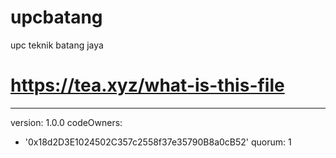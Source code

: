 # upcbatang
upc teknik batang jaya
# https://tea.xyz/what-is-this-file
---
version: 1.0.0
codeOwners:
  - '0x18d2D3E1024502C357c2558f37e35790B8a0cB52'
quorum: 1
